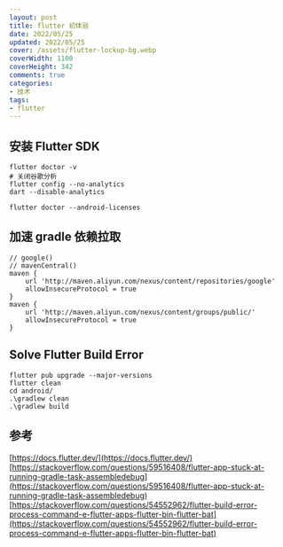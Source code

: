 ```yaml
---
layout: post
title: flutter 初体验
date: 2022/05/25
updated: 2022/05/25
cover: /assets/flutter-lockup-bg.webp
coverWidth: 1100
coverHeight: 342
comments: true
categories: 
- 技术
tags:
- flutter
---
```


## 安装 Flutter SDK
```shell
flutter doctor -v
# 关闭谷歌分析
flutter config --no-analytics
dart --disable-analytics

flutter doctor --android-licenses
```


## 加速 gradle 依赖拉取
```
// google()
// mavenCentral()
maven { 
    url 'http://maven.aliyun.com/nexus/content/repositories/google' 
    allowInsecureProtocol = true
}
maven { 
    url 'http://maven.aliyun.com/nexus/content/groups/public/' 
    allowInsecureProtocol = true    
}
```

## Solve Flutter Build Error
```shell
flutter pub upgrade --major-versions
flutter clean
cd android/
.\gradlew clean
.\gradlew build
```

## 参考
[https://docs.flutter.dev/](https://docs.flutter.dev/)
[https://stackoverflow.com/questions/59516408/flutter-app-stuck-at-running-gradle-task-assembledebug](https://stackoverflow.com/questions/59516408/flutter-app-stuck-at-running-gradle-task-assembledebug)
[https://stackoverflow.com/questions/54552962/flutter-build-error-process-command-e-flutter-apps-flutter-bin-flutter-bat](https://stackoverflow.com/questions/54552962/flutter-build-error-process-command-e-flutter-apps-flutter-bin-flutter-bat)